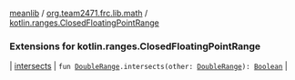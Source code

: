 [meanlib](../../index.md) / [org.team2471.frc.lib.math](../index.md) / [kotlin.ranges.ClosedFloatingPointRange](./index.md)

### Extensions for kotlin.ranges.ClosedFloatingPointRange

| [intersects](intersects.md) | `fun `[`DoubleRange`](../-double-range.md)`.intersects(other: `[`DoubleRange`](../-double-range.md)`): `[`Boolean`](https://kotlinlang.org/api/latest/jvm/stdlib/kotlin/-boolean/index.html) |

